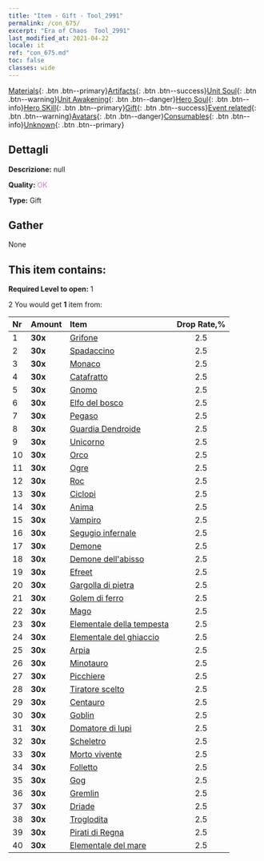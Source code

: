 ```yaml
---
title: "Item - Gift - Tool_2991"
permalink: /con_675/
excerpt: "Era of Chaos  Tool_2991"
last_modified_at: 2021-04-22
locale: it
ref: "con_675.md"
toc: false
classes: wide
---
```

 [Materials](/ItemsIT/){: .btn .btn--primary}[Artifacts](/ItemsIT/Artifacts/){: .btn .btn--success}[Unit Soul](/ItemsIT/UnitSoul/){: .btn .btn--warning}[Unit Awakening](/ItemsIT/UnitAwakening/){: .btn .btn--danger}[Hero Soul](/ItemsIT/HeroSoul/){: .btn .btn--info}[Hero SKill](/ItemsIT/HeroSkill/){: .btn .btn--primary}[Gift](/ItemsIT/Gift/){: .btn .btn--success}[Event related](/ItemsIT/Events/){: .btn .btn--warning}[Avatars](/ItemsIT/Avatars/){: .btn .btn--danger}[Consumables](/ItemsIT/Consumables/){: .btn .btn--info}[Unknown](/ItemsIT/Unknown/){: .btn .btn--primary}

## Dettagli
 **Descrizione:** null

 **Quality:** <span style="color: #DA70D6">OK</span>

 **Type:** Gift

## Gather

  None

## This item contains:

 **Required Level to open:** 1

 2 You would get **1** item  from:

  | Nr | Amount |     Item    | Drop Rate,% |
  |:---|:-------|:------------|:---------:|
  | 1 |  **30x** | [Grifone](/ItemsIT/unt_192/) | 2.5 | 
  | 2 |  **30x** | [Spadaccino](/ItemsIT/unt_193/) | 2.5 | 
  | 3 |  **30x** | [Monaco](/ItemsIT/unt_194/) | 2.5 | 
  | 4 |  **30x** | [Catafratto](/ItemsIT/unt_195/) | 2.5 | 
  | 5 |  **30x** | [Gnomo](/ItemsIT/unt_200/) | 2.5 | 
  | 6 |  **30x** | [Elfo del bosco](/ItemsIT/unt_201/) | 2.5 | 
  | 7 |  **30x** | [Pegaso](/ItemsIT/unt_202/) | 2.5 | 
  | 8 |  **30x** | [Guardia Dendroide](/ItemsIT/unt_203/) | 2.5 | 
  | 9 |  **30x** | [Unicorno](/ItemsIT/unt_204/) | 2.5 | 
  | 10 |  **30x** | [Orco](/ItemsIT/unt_219/) | 2.5 | 
  | 11 |  **30x** | [Ogre](/ItemsIT/unt_220/) | 2.5 | 
  | 12 |  **30x** | [Roc](/ItemsIT/unt_221/) | 2.5 | 
  | 13 |  **30x** | [Ciclopi](/ItemsIT/unt_222/) | 2.5 | 
  | 14 |  **30x** | [Anima](/ItemsIT/unt_210/) | 2.5 | 
  | 15 |  **30x** | [Vampiro](/ItemsIT/unt_211/) | 2.5 | 
  | 16 |  **30x** | [Segugio infernale](/ItemsIT/unt_228/) | 2.5 | 
  | 17 |  **30x** | [Demone](/ItemsIT/unt_229/) | 2.5 | 
  | 18 |  **30x** | [Demone dell'abisso](/ItemsIT/unt_230/) | 2.5 | 
  | 19 |  **30x** | [Efreet](/ItemsIT/unt_231/) | 2.5 | 
  | 20 |  **30x** | [Gargolla di pietra](/ItemsIT/unt_236/) | 2.5 | 
  | 21 |  **30x** | [Golem di ferro](/ItemsIT/unt_237/) | 2.5 | 
  | 22 |  **30x** | [Mago](/ItemsIT/unt_238/) | 2.5 | 
  | 23 |  **30x** | [Elementale della tempesta](/ItemsIT/unt_263/) | 2.5 | 
  | 24 |  **30x** | [Elementale del ghiaccio](/ItemsIT/unt_264/) | 2.5 | 
  | 25 |  **30x** | [Arpia](/ItemsIT/unt_245/) | 2.5 | 
  | 26 |  **30x** | [Minotauro](/ItemsIT/unt_248/) | 2.5 | 
  | 27 |  **30x** | [Picchiere](/ItemsIT/unt_190/) | 2.5 | 
  | 28 |  **30x** | [Tiratore scelto](/ItemsIT/unt_191/) | 2.5 | 
  | 29 |  **30x** | [Centauro](/ItemsIT/unt_199/) | 2.5 | 
  | 30 |  **30x** | [Goblin](/ItemsIT/unt_217/) | 2.5 | 
  | 31 |  **30x** | [Domatore di lupi](/ItemsIT/unt_218/) | 2.5 | 
  | 32 |  **30x** | [Scheletro](/ItemsIT/unt_208/) | 2.5 | 
  | 33 |  **30x** | [Morto vivente](/ItemsIT/unt_209/) | 2.5 | 
  | 34 |  **30x** | [Folletto](/ItemsIT/unt_226/) | 2.5 | 
  | 35 |  **30x** | [Gog](/ItemsIT/unt_227/) | 2.5 | 
  | 36 |  **30x** | [Gremlin](/ItemsIT/unt_235/) | 2.5 | 
  | 37 |  **30x** | [Driade](/ItemsIT/unt_262/) | 2.5 | 
  | 38 |  **30x** | [Troglodita](/ItemsIT/unt_244/) | 2.5 | 
  | 39 |  **30x** | [Pirati di Regna](/ItemsIT/unt_273/) | 2.5 | 
  | 40 |  **30x** | [Elementale del mare](/ItemsIT/unt_275/) | 2.5 | 
